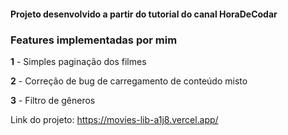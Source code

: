#### Projeto desenvolvido a partir do tutorial do canal HoraDeCodar

### Features implementadas por mim

**1** - Simples paginação dos filmes

**2** - Correção de bug de carregamento de conteúdo misto 

**3** - Filtro de gêneros


Link do projeto: <https://movies-lib-a1j8.vercel.app/>